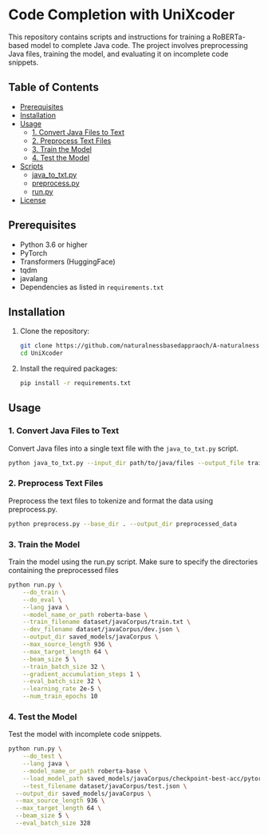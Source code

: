 # Code Completion with UniXcoder

This repository contains scripts and instructions for training a RoBERTa-based model to complete Java code. The project involves preprocessing Java files, training the model, and evaluating it on incomplete code snippets.

## Table of Contents
- [Prerequisites](#prerequisites)
- [Installation](#installation)
- [Usage](#usage)
  - [1. Convert Java Files to Text](#1-convert-java-files-to-text)
  - [2. Preprocess Text Files](#2-preprocess-text-files)
  - [3. Train the Model](#3-train-the-model)
  - [4. Test the Model](#4-test-the-model)
- [Scripts](#scripts)
  - [java_to_txt.py](#java_to_txtpy)
  - [preprocess.py](#preprocesspy)
  - [run.py](#runpy)
- [License](#license)

## Prerequisites
- Python 3.6 or higher
- PyTorch
- Transformers (HuggingFace)
- tqdm
- javalang
- Dependencies as listed in `requirements.txt`

## Installation
1. Clone the repository:
    ```sh
    git clone https://github.com/naturalnessbasedappraoch/A-naturalnessbasedappraoch-for-Contamination-Detection-.git
    cd UniXcoder
    ```
2. Install the required packages:
    ```sh
    pip install -r requirements.txt
    ```

## Usage

### 1. Convert Java Files to Text

Convert Java files into a single text file with the `java_to_txt.py` script.

```sh
python java_to_txt.py --input_dir path/to/java/files --output_file train.txt
```
### 2. Preprocess Text Files
Preprocess the text files to tokenize and format the data using preprocess.py.
```sh
python preprocess.py --base_dir . --output_dir preprocessed_data
```
### 3. Train the Model
Train the model using the run.py script. Make sure to specify the directories containing the preprocessed files
```sh
python run.py \
    --do_train \
    --do_eval \
    --lang java \
    --model_name_or_path roberta-base \
    --train_filename dataset/javaCorpus/train.txt \
    --dev_filename dataset/javaCorpus/dev.json \
    --output_dir saved_models/javaCorpus \
    --max_source_length 936 \
    --max_target_length 64 \
    --beam_size 5 \
    --train_batch_size 32 \
    --gradient_accumulation_steps 1 \
    --eval_batch_size 32 \
    --learning_rate 2e-5 \
    --num_train_epochs 10

```
### 4. Test the Model
Test the model with incomplete code snippets.
```sh
python run.py \
	--do_test \
	--lang java \
	--model_name_or_path roberta-base \
	--load_model_path saved_models/javaCorpus/checkpoint-best-acc/pytorch_model.bin \
	--test_filename dataset/javaCorpus/test.json \
  --output_dir saved_models/javaCorpus \
  --max_source_length 936 \
  --max_target_length 64 \
  --beam_size 5 \
  --eval_batch_size 328
```



